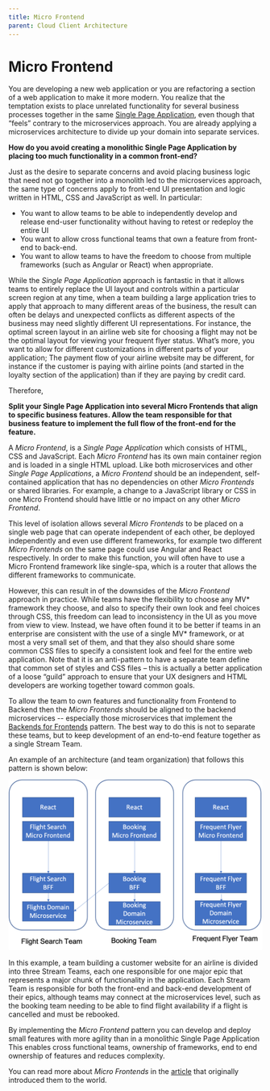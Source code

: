 ```yaml
---
title: Micro Frontend
parent: Cloud Client Architecture
---
```

# Micro Frontend

You are developing a new web application or you are refactoring a section of a web application to make it more modern.  You realize that the temptation exists to place unrelated functionality for several business processes together in the same [Single Page Application](Single-Page-Application.md), even though that “feels” contrary to the microservices approach.  You are already applying a microservices architecture to divide up your domain into separate services.

**How do you avoid creating a monolithic Single Page Application by placing too much functionality in a common front-end?**

Just as the desire to separate concerns and avoid placing business logic that need not go together into a monolith led to the microservices approach, the same type of concerns apply to front-end UI presentation and logic written in HTML, CSS and JavaScript as well.  In particular:

-	You want to allow teams to be able to independently develop and release end-user functionality without having to retest or redeploy the entire UI
-	You want to allow cross functional teams that own a feature from front-end to back-end.
-	You want to allow teams to have the freedom to choose from multiple frameworks (such as Angular or React) when appropriate.

While the *Single Page Application* approach is fantastic in that it allows teams to entirely replace the UI layout and controls within a particular screen region at any time, when a team building a large application tries to apply that approach to many different areas of the business, the result can often be delays and unexpected conflicts as different aspects of the business may need slightly different UI representations.  For instance, the optimal screen layout in an airline web site for choosing a flight may not be the optimal layout for viewing your frequent flyer status.   What’s more, you want to allow for different customizations in different parts of your application; The payment flow of your airline website may be different, for instance if the customer is paying with airline points (and started in the loyalty section of the application) than if they are paying by credit card.

Therefore,

**Split your Single Page Application into several Micro Frontends that align to specific business features.  Allow the team responsible for that business feature to implement the full flow of the front-end for the feature.**

A *Micro Frontend*, is a *Single Page Application* which consists of HTML, CSS and JavaScript.  Each *Micro Frontend* has its own main container region and is loaded in a single HTML upload. Like both microservices and other *Single Page Applications*, a *Micro Frontend* should be an independent, self-contained application that has no dependencies on other *Micro Frontends* or shared libraries. For example, a change to a JavaScript library or CSS in one Micro Frontend should have little or no impact on any other *Micro Frontend*.

This level of isolation allows several *Micro Frontends* to be placed on a single web page that can operate independent of each other, be deployed independently and even use different frameworks, for example two different *Micro Frontends* on the same page could use Angular and React respectively.  In order to make this function, you will often have to use a Micro Frontend framework like single-spa, which is a router that allows the different frameworks to communicate.

However, this can result in of the downsides of the *Micro Frontend* approach in practice.  While teams have the flexibility to choose any MV*  framework they choose, and also to specify their own look and feel choices through CSS, this freedom can lead to inconsistency in the UI as you move from view to view.  Instead, we have often found it to be better if teams in an enterprise are consistent with the use of a single MV* framework, or at most a very small set of them, and that they also should share some common CSS files to specify a consistent look and feel for the entire web application.  Note that it is an anti-pattern to have a separate team define that common set of styles and CSS files – this is actually a better application of a loose “guild” approach to ensure that your UX designers and HTML developers are working together toward common goals.

To allow the team to own features and functionality from Frontend to Backend then the *Micro Frontends* should be aligned to the backend microservices -- especially those microservices that implement the [Backends for Frontends](../Microservices/Backend-For-Frontend.md) pattern.  The best way to do this is not to separate these teams, but to keep development of an end-to-end feature together as a single Stream Team. 

An example of an architecture (and team organization) that follows this pattern is shown below:
 
![Micro Frontend Division](../assets/MicroFrontend.png)

In this example, a team building a customer website for an airline is divided into three Stream Teams, each one responsible for one major epic that represents a major chunk of functionality in the application.  Each Stream Team is responsible for both the front-end and back-end development of their epics, although teams may connect at the microservices level, such as the booking team needing to be able to find flight availability if a flight is cancelled and must be rebooked.

By implementing the *Micro Frontend* pattern you can develop and deploy small features with more agility than in a monolithic Single Page Application This enables cross functional teams, ownership of frameworks, end to end ownership of features and reduces complexity.

You can read more about *Micro Frontends* in the [article](https://micro-frontends.org) that originally introduced them to the world.
